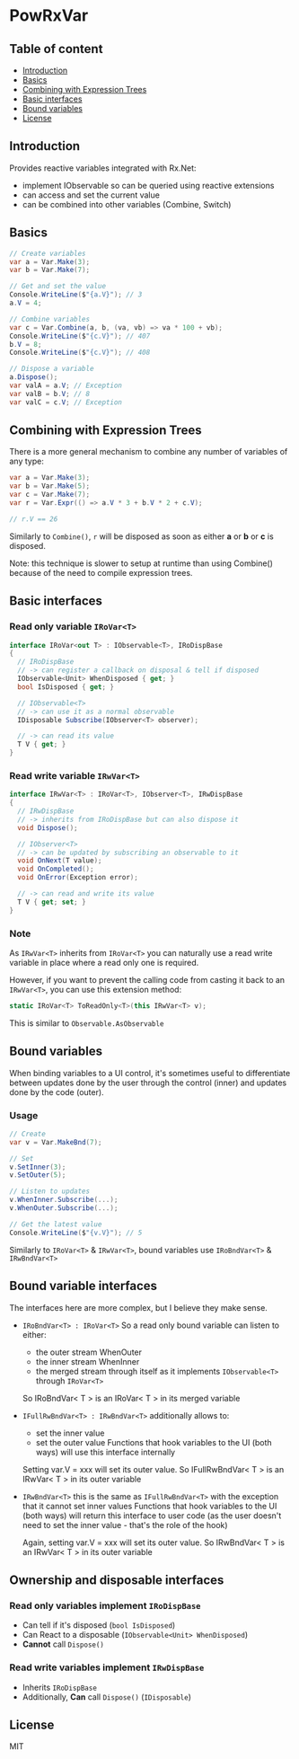 # PowRxVar

## Table of content

- [Introduction](#introduction)
- [Basics](#basics)
- [Combining with Expression Trees](#combining-with-expression-trees)
- [Basic interfaces](#basic-interfaces)
- [Bound variables](#bound-variables)
- [License](#license)



## Introduction

Provides reactive variables integrated with Rx.Net:
- implement IObservable<T> so can be queried using reactive extensions
- can access and set the current value
- can be combined into other variables (Combine, Switch)



## Basics

```c#
// Create variables
var a = Var.Make(3);
var b = Var.Make(7);

// Get and set the value
Console.WriteLine($"{a.V}"); // 3
a.V = 4;

// Combine variables
var c = Var.Combine(a, b, (va, vb) => va * 100 + vb);
Console.WriteLine($"{c.V}"); // 407
b.V = 8;
Console.WriteLine($"{c.V}"); // 408

// Dispose a variable
a.Dispose();
var valA = a.V; // Exception
var valB = b.V; // 8
var valC = c.V; // Exception
```



## Combining with Expression Trees
There is a more general mechanism to combine any number of variables of any type:
```c#
var a = Var.Make(3);
var b = Var.Make(5);
var c = Var.Make(7);
var r = Var.Expr(() => a.V * 3 + b.V * 2 + c.V);

// r.V == 26
```
Similarly to ```Combine()```, ```r``` will be disposed as soon as either **a** or **b** or **c** is disposed.

Note: this technique is slower to setup at runtime than using Combine() because of the need to compile expression trees.


## Basic interfaces
### Read only variable ```IRoVar<T>```
```cs
interface IRoVar<out T> : IObservable<T>, IRoDispBase
{
  // IRoDispBase
  // -> can register a callback on disposal & tell if disposed
  IObservable<Unit> WhenDisposed { get; }
  bool IsDisposed { get; }

  // IObservable<T>
  // -> can use it as a normal observable
  IDisposable Subscribe(IObserver<T> observer);

  // -> can read its value
  T V { get; }
}
```
### Read write variable ```IRwVar<T>```
```cs
interface IRwVar<T> : IRoVar<T>, IObserver<T>, IRwDispBase
{
  // IRwDispBase
  // -> inherits from IRoDispBase but can also dispose it
  void Dispose();

  // IObserver<T>
  // -> can be updated by subscribing an observable to it
  void OnNext(T value);
  void OnCompleted();
  void OnError(Exception error);

  // -> can read and write its value
  T V { get; set; }
}
```
### Note
As ```IRwVar<T>``` inherits from ```IRoVar<T>``` you can naturally use a read write variable in place where a read only one is required.

However, if you want to prevent the calling code from casting it back to an ```IRwVar<T>```, you can use this extension method:
```c#
static IRoVar<T> ToReadOnly<T>(this IRwVar<T> v);
```
This is similar to ```Observable.AsObservable```



## Bound variables
When binding variables to a UI control, it's sometimes useful to differentiate between updates done by the user through the control (inner) and updates done by the code (outer).

### Usage
```c#
// Create
var v = Var.MakeBnd(7);

// Set
v.SetInner(3);
v.SetOuter(5);

// Listen to updates
v.WhenInner.Subscribe(...);
v.WhenOuter.Subscribe(...);

// Get the latest value
Console.WriteLine($"{v.V}"); // 5
```

Similarly to ```IRoVar<T>``` & ```IRwVar<T>```, bound variables use ```IRoBndVar<T>``` & ```IRwBndVar<T>```



## Bound variable interfaces
The interfaces here are more complex, but I believe they make sense.

- ```IRoBndVar<T> : IRoVar<T>```
So a read only bound variable can listen to either:
  - the outer stream WhenOuter
  - the inner stream WhenInner
  - the merged stream through itself as it implements ```IObservable<T>``` through ```IRoVar<T>```

  So IRoBndVar< T > is an IRoVar< T > in its merged variable

- ```IFullRwBndVar<T> : IRwBndVar<T>```
  additionally allows to:
  - set the inner value
  - set the outer value
  Functions that hook variables to the UI (both ways) will use this interface internally

  Setting var.V = xxx will set its outer value.
  So IFullRwBndVar< T > is an IRwVar< T > in its outer variable

- ```IRwBndVar<T>```
  this is the same as ```IFullRwBndVar<T>``` with the exception that it cannot set inner values
  Functions that hook variables to the UI (both ways) will return this interface to user code (as the user doesn't need to set the inner value - that's the role of the hook)

  Again, setting var.V = xxx will set its outer value.
  So IRwBndVar< T > is an IRwVar< T > in its outer variable

## Ownership and disposable interfaces

### Read only variables implement ```IRoDispBase```
- Can tell if it's disposed (```bool IsDisposed```)
- Can React to a disposable (```IObservable<Unit> WhenDisposed```)
- **Cannot** call ```Dispose()```

### Read write variables implement ```IRwDispBase```
- Inherits ```IRoDispBase```
- Additionally, **Can** call ```Dispose()``` (```IDisposable```)



## License

MIT

